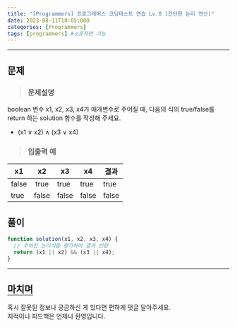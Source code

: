 ```yaml
---
title: "[Programmers] 프로그래머스 코딩테스트 연습 Lv.0 (간단한 논리 연산)"
date: 2023-08-11T18:05:000
categories: [Programmers]
tags: [programmers] #소문자만 가능
---
```


---

## <b>문제</b>

<h3><blockquote>문제설명
</blockquote></h3>

boolean 변수 x1, x2, x3, x4가 매개변수로 주어질 때, 다음의 식의 true/false를 return 하는 solution 함수를 작성해 주세요.

- (x1 ∨ x2) ∧ (x3 ∨ x4)

<h3><blockquote>입출력 예
</blockquote></h3>

| x1    |  x2   | x3    | x4    | 결과  |
| ----- | :---: | ----- | ----- | ----- |
| false | true  | true  | true  | true  |
| true  | false | false | false | false |

## <b>풀이</b>

```js
function solution(x1, x2, x3, x4) {
  // 주어진 논리식을 평가하여 결과 반환
  return (x1 || x2) && (x3 || x4);
}
```

---

## <b style="border-bottom:2px solid gray"><b>마치며</b></b>

<P>혹시 잘못된 정보나 궁금하신 게 있다면 편하게 댓글 달아주세요.<br/>
지적이나 피드백은 언제나 환영입니다.</p>
